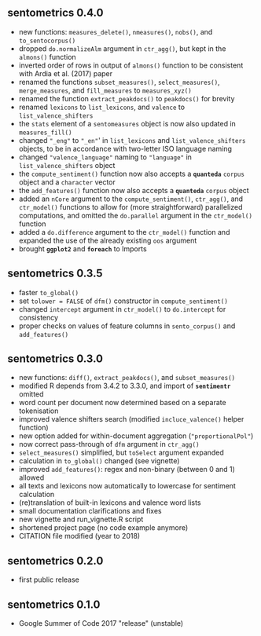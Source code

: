
## sentometrics 0.4.0

- new functions: `measures_delete()`, `nmeasures()`, `nobs()`, and `to_sentocorpus()`
- dropped `do.normalizeAlm` argument in `ctr_agg()`, but kept in the `almons()` function
- inverted order of rows in output of `almons()` function to be consistent with Ardia et al. (2017) paper
- renamed the functions `subset_measures()`, `select_measures()`, `merge_measures`, and `fill_measures` to `measures_xyz()`
- renamed the function `extract_peakdocs()` to `peakdocs()` for brevity
- renamed `lexicons` to `list_lexicons`, and `valence` to `list_valence_shifters` 
- the `stats` element of a `sentomeasures` object is now also updated in `measures_fill()`
- changed `"_eng"` to `"_en"`' in `list_lexicons` and `list_valence_shifters` objects, to be in accordance with two-letter ISO language naming
- changed `"valence_language"` naming to `"language"` in `list_valence_shifters` object
- the `compute_sentiment()` function now also accepts a **`quanteda`** `corpus` object and a `character` vector
- the `add_features()` function now also accepts a **`quanteda`** `corpus` object
- added an `nCore` argument to the `compute_sentiment()`, `ctr_agg()`, and `ctr_model()` functions to allow for (more straightforward) parallelized computations, and omitted the `do.parallel` argument in the `ctr_model()` function
- added a `do.difference` argument to the `ctr_model()` function and expanded the use of the already existing `oos` argument
- brought **`ggplot2`** and **`foreach`** to Imports

## sentometrics 0.3.5

- faster `to_global()`
- set `tolower = FALSE` of `dfm()` constructor in `compute_sentiment()`
- changed `intercept` argument in `ctr_model()` to `do.intercept` for consistency
- proper checks on values of feature columns in `sento_corpus()` and `add_features()`

## sentometrics 0.3.0

- new functions: `diff()`, `extract_peakdocs()`, and `subset_measures()` 
- modified R depends from 3.4.2 to 3.3.0, and import of **`sentimentr`** omitted
- word count per document now determined based on a separate tokenisation
- improved valence shifters search (modified `incluce_valence()` helper function)
- new option added for within-document aggregation (`"proportionalPol"`)
- now correct pass-through of `dfm` argument in `ctr_agg()`
- `select_measures()` simplified, but `toSelect` argument expanded
- calculation in `to_global()` changed (see vignette)
- improved `add_features()`: regex and non-binary (between 0 and 1) allowed
- all texts and lexicons now automatically to lowercase for sentiment calculation
- (re)translation of built-in lexicons and valence word lists
- small documentation clarifications and fixes
- new vignette and run_vignette.R script
- shortened project page (no code example anymore)
- CITATION file modified (year to 2018)

## sentometrics 0.2.0

- first public release

## sentometrics 0.1.0

- Google Summer of Code 2017 "release" (unstable)

